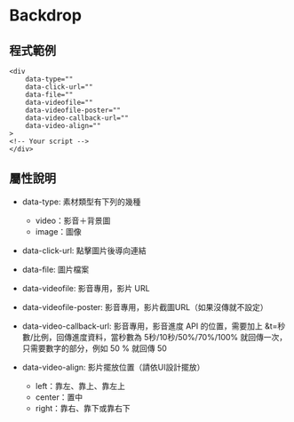 # Backdrop

## 程式範例
```
<div
    data-type=""
    data-click-url=""
    data-file=""
    data-videofile=""
    data-videofile-poster=""
    data-video-callback-url=""
    data-video-align=""
>
<!-- Your script -->    
</div>
```

## 屬性說明
- data-type: 素材類型有下列的幾種
  - video：影音＋背景圖
  - image：圖像

- data-click-url: 點擊圖片後導向連結
- data-file: 圖片檔案
- data-videofile: 影音專用，影片 URL

- data-videofile-poster: 影音專用，影片截圖URL（如果沒傳就不設定）
- data-video-callback-url: 影音專用，影音進度 API 的位置，需要加上 &t=秒數/比例，回傳進度資料，當秒數為 5秒/10秒/50%/70%/100% 就回傳一次，只需要數字的部分，例如 50 % 就回傳 50
- data-video-align: 影片擺放位置（請依UI設計擺放）
  - left：靠左、靠上、靠左上
  - center：置中
  - right：靠右、靠下或靠右下
